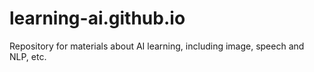 # learning-ai.github.io
Repository for materials about AI learning, including image, speech and NLP, etc.
